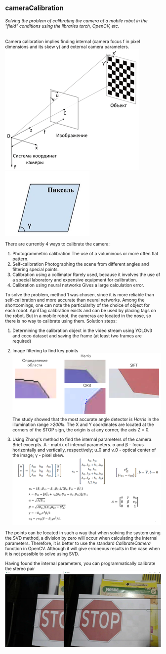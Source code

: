 ## cameraCalibration
###### Solving the problem of calibrating the camera of a mobile robot in the "field" conditions using the libraries torch, OpenCV, etc.
Camera calibration implies finding internal (camera focus f in pixel dimensions and its skew γ) and external camera parameters.
![focus](img/image1.png) ![Skew](img/image2.jpg)

There are currently 4 ways to calibrate the camera:
1. Photogrammetric calibration
    The use of a voluminous or more often flat pattern.
2. Self-calibration
     Photographing the scene from different angles and filtering special points.
3. Calibration using a collimator
    Rarely used, because it involves the use of a special laboratory and expensive equipment for calibration.
4. Calibration using neural networks
    Gives a large calculation error.


To solve the problem, method 1 was chosen, since it is more reliable than self-calibration and more accurate than neural networks. Among the shortcomings, one can note the particularity of the choice of object for each robot.
AprilTag calibration exists and can be used by placing tags on the robot. But in a mobile robot, the cameras are located in the nose, so there is no way to calibrate using them.
Solution steps:

1. Determining the calibration object in the video stream using YOLOv3 and coco dataset and saving the frame (at least two frames are required)
2. Image filtering to find key points
    ![special points](img/image4.png)
    The study showed that the most accurate angle detector is *Harris* in the illumination range *>200lx*. The X and Y coordinates are located at the corners of the STOP sign, the origin is at any corner, the axis Z = 0.

3. Using Zhang's method to find the internal parameters of the camera.
    Brief excerpts. A - matrix of internal parameters. α and β - focus horizontally and vertically, respectively; u_0 and v_0 - optical center of the image; γ - pixel skew.
    ![zhang](img/image3.png)

The points can be located in such a way that when solving the system using the SVD method, a division by zero will occur when calculating the internal parameters. Therefore, it is better to use the standard *CalibrateCamera* function in OpenCV. Although it will give erroneous results in the case when it is not possible to solve using SVD.

Having found the internal parameters, you can programmatically calibrate the stereo pair
![](img/image5.png)
